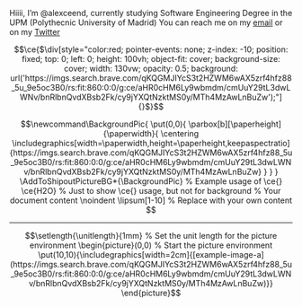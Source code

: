 Hiiii, I’m @alexceend, currently studying Software Engineering Degree in the UPM (Polythecnic University of Madrid)
You can reach me on my [email](alexceend@gmail.com) or on my [Twitter](https://twitter.com/alexceend)

```math
\ce{$\div[style="color:red; pointer-events: none; z-index: -10; position: fixed; top: 0; left: 0; height: 100vh; object-fit: cover; background-size: cover; width: 130vw; opacity: 0.5; background: url('https://imgs.search.brave.com/qKQGMJIYcS3t2HZWM6wAX5zrf4hfz88_5u_9e5oc3B0/rs:fit:860:0:0/g:ce/aHR0cHM6Ly9wbmdm/cmUuY29tL3dwLWNv/bnRlbnQvdXBsb2Fk/cy9jYXQtNzktMS0y/MTh4MzAwLnBuZw');"]{}$}
```
<!---
alexceend/alexceend is a ✨ special ✨ repository because its `README.md` (this file) appears on your GitHub profile.
You can click the Preview link to take a look at your changes.
--->

```math
\newcommand\BackgroundPic{
    \put(0,0){
        \parbox[b][\paperheight]{\paperwidth}{
            \centering
            \includegraphics[width=\paperwidth,height=\paperheight,keepaspectratio]{https://imgs.search.brave.com/qKQGMJIYcS3t2HZWM6wAX5zrf4hfz88_5u_9e5oc3B0/rs:fit:860:0:0/g:ce/aHR0cHM6Ly9wbmdm/cmUuY29tL3dwLWNv/bnRlbnQvdXBsb2Fk/cy9jYXQtNzktMS0y/MTh4MzAwLnBuZw}
        }
    }
}

\AddToShipoutPictureBG*{\BackgroundPic}

% Example usage of \ce{}
\ce{H2O} % Just to show \ce{} usage, but not for background

% Your document content
\noindent
\lipsum[1-10] % Replace with your own content

```

----------------------------------------

```math
\setlength{\unitlength}{1mm} % Set the unit length for the picture environment

\begin{picture}(0,0) % Start the picture environment
    \put(10,10){\includegraphics[width=2cm]{[example-image-a](https://imgs.search.brave.com/qKQGMJIYcS3t2HZWM6wAX5zrf4hfz88_5u_9e5oc3B0/rs:fit:860:0:0/g:ce/aHR0cHM6Ly9wbmdm/cmUuY29tL3dwLWNv/bnRlbnQvdXBsb2Fk/cy9jYXQtNzktMS0y/MTh4MzAwLnBuZw)}}
\end{picture}
```
